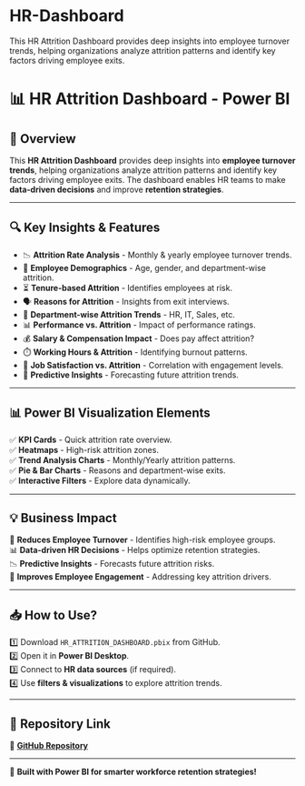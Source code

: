 # HR-Dashboard
This HR Attrition Dashboard provides deep insights into employee turnover trends, helping organizations analyze attrition patterns and identify key factors driving employee exits.
# 📊 HR Attrition Dashboard - Power BI  

## 🔹 Overview  
This **HR Attrition Dashboard** provides deep insights into **employee turnover trends**, helping organizations analyze attrition patterns and identify key factors driving employee exits. The dashboard enables HR teams to make **data-driven decisions** and improve **retention strategies**.  

---

## 🔍 Key Insights & Features  
- 📉 **Attrition Rate Analysis** - Monthly & yearly employee turnover trends.  
- 👥 **Employee Demographics** - Age, gender, and department-wise attrition.  
- ⏳ **Tenure-based Attrition** - Identifies employees at risk.  
- 🗣️ **Reasons for Attrition** - Insights from exit interviews.  
- 🏢 **Department-wise Attrition Trends** - HR, IT, Sales, etc.  
- 📊 **Performance vs. Attrition** - Impact of performance ratings.  
- 💰 **Salary & Compensation Impact** - Does pay affect attrition?  
- ⏱️ **Working Hours & Attrition** - Identifying burnout patterns.  
- 🤝 **Job Satisfaction vs. Attrition** - Correlation with engagement levels.  
- 🔮 **Predictive Insights** - Forecasting future attrition trends.  

---

## 📊 Power BI Visualization Elements  
✅ **KPI Cards** - Quick attrition rate overview.  
✅ **Heatmaps** - High-risk attrition zones.  
✅ **Trend Analysis Charts** - Monthly/Yearly attrition patterns.  
✅ **Pie & Bar Charts** - Reasons and department-wise exits.  
✅ **Interactive Filters** - Explore data dynamically.  

---

## 💡 Business Impact  
🚀 **Reduces Employee Turnover** - Identifies high-risk employee groups.  
📊 **Data-driven HR Decisions** - Helps optimize retention strategies.  
📉 **Predictive Insights** - Forecasts future attrition risks.  
👥 **Improves Employee Engagement** - Addressing key attrition drivers.  

---

## 📥 How to Use?  
1️⃣ Download `HR_ATTRITION_DASHBOARD.pbix` from GitHub.  
2️⃣ Open it in **Power BI Desktop**.  
3️⃣ Connect to **HR data sources** (if required).  
4️⃣ Use **filters & visualizations** to explore attrition trends.  

---

## 📎 Repository Link  
🔗 **[GitHub Repository](your_github_repo_link_here)**  

---

🚀 **Built with Power BI for smarter workforce retention strategies!**  
